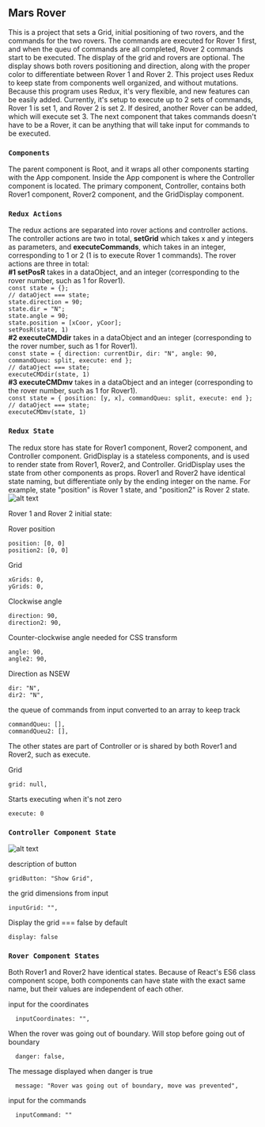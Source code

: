 ## Mars Rover

This is a project that sets a Grid, initial positioning of two rovers, and the commands for the two rovers. The commands are executed for Rover 1 first, and when the queu of commands are all completed, Rover 2 commands start to be executed. The display of the grid and rovers are optional. The display shows both rovers positioning and direction, along with the proper color to differentiate between Rover 1 and Rover 2. This project uses Redux to keep state from components well organized, and without mutations. Because this program uses Redux, it's very flexible, and new features can be easily added. Currently, it's setup to execute up to 2 sets of commands, Rover 1 is set 1, and Rover 2 is set 2. If desired, another Rover can be added, which will execute set 3. The next component that takes commands doesn't have to be a Rover, it can be anything that will take input for commands to be executed.

### `Components`

The parent component is Root, and it wraps all other components starting with the App component. Inside the App component is where the Controller component is located. The primary component, Controller, contains both Rover1 component, Rover2 component, and the GridDisplay component.

### `Redux Actions`

The redux actions are separated into rover actions and controller actions.
The controller actions are two in total, **setGrid** which takes x and y integers as parameters, and **executeCommands**, which takes in an integer, corresponding to 1 or 2 (1 is to execute Rover 1 commands).
The rover actions are three in total: <br>
**#1 setPosR** takes in a dataObject, and an integer (corresponding to the rover number, such as 1 for Rover1).
<br>
`const state = {};` <br>
`// dataOject === state;` <br>
`state.direction = 90;` <br>
`state.dir = "N";` <br>
`state.angle = 90;` <br>
`state.position = [xCoor, yCoor];` <br>
`setPosR(state, 1)` <br>
**#2 executeCMDdir** takes in a dataObject and an integer (corresponding to the rover number, such as 1 for Rover1). <br>
`const state = { direction: currentDir, dir: "N", angle: 90, commandQueu: split, execute: end };`<br>
`// dataOject === state;` <br>
`executeCMDdir(state, 1)`<br>
**#3 executeCMDmv** takes in a dataObject and an integer (corresponding to the rover number, such as 1 for Rover1). <br>
`const state = { position: [y, x], commandQueu: split, execute: end };` <br>
`// dataOject === state;`<br>
`executeCMDmv(state, 1)`<br>

### `Redux State`

The redux store has state for Rover1 component, Rover2 component, and Controller component. GridDisplay is a stateless components, and is used to render state from Rover1, Rover2, and Controller. GridDisplay uses the state from other components as props.
Rover1 and Rover2 have identical state naming, but differentiate only by the ending integer on the name. For example, state "position" is Rover 1 state, and "position2" is Rover 2 state.
![alt text](src/ReduxFlow.png)

Rover 1 and Rover 2 initial state:

Rover position

    position: [0, 0]
    position2: [0, 0]

Grid

    xGrids: 0,
    yGrids: 0,

Clockwise angle

    direction: 90,
    direction2: 90,

Counter-clockwise angle
needed for CSS transform

    angle: 90,
    angle2: 90,

Direction as NSEW

    dir: "N",
    dir2: "N",

the queue of commands from input
converted to an array to keep track

    commandQueu: [],
    commandQueu2: [],

The other states are part of Controller or is shared by both Rover1 and Rover2, such as execute.

Grid

    grid: null,

Starts executing when it's not zero

    execute: 0

### `Controller Component State`

![alt text](src/ComponentFlow.png)

description of button

    gridButton: "Show Grid",

the grid dimensions from input

    inputGrid: "",

Display the grid === false by default

    display: false

### `Rover Component States`

Both Rover1 and Rover2 have identical states. Because of React's ES6 class component scope, both components can have state with the exact same name, but their values are independent of each other.

input for the coordinates

      inputCoordinates: "",

When the rover was going out of boundary.
Will stop before going out of boundary

      danger: false,

The message displayed when danger is true

      message: "Rover was going out of boundary, move was prevented",

input for the commands

      inputCommand: ""
